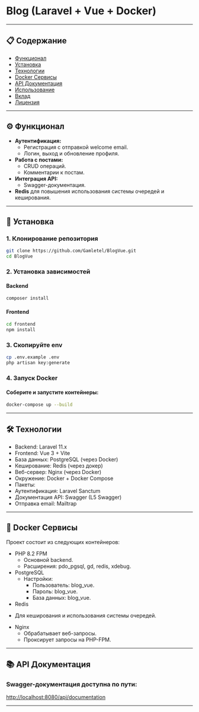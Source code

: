 # Blog (Laravel + Vue + Docker)


---

## 📋 Содержание

- [Функционал](#функционал)
- [Установка](#установка)
- [Технологии](#технологии)
- [Docker Сервисы](#docker-сервисы)
- [API Документация](#api-документация)
- [Использование](#использование)
- [Вклад](#вклад)
- [Лицензия](#лицензия)

---

## ⚙️ Функционал

- **Аутентификация:**
    - Регистрация с отправкой welcome email.
    - Логин, выход и обновление профиля.
- **Работа с постами:**
    - CRUD операций.
    - Комментарии к постам.
- **Интеграция API:**
    - Swagger-документация.
- **Redis** для повышения использования системы очередей и кеширования.
---

## 🚀 Установка

### 1. Клонирование репозитория

```bash
git clone https://github.com/Gamletel/BlogVue.git
cd BlogVue
```

### 2. Установка зависимостей
#### Backend
```bash
composer install
```

#### Frontend
```bash
cd frontend
npm install
```

### 3. Скопируйте env
```bash
cp .env.example .env
php artisan key:generate
```

### 4. Запуск Docker
#### Соберите и запустите контейнеры:
```bash
docker-compose up --build
```
---

## 🛠️ Технологии

- Backend: Laravel 11.x
- Frontend: Vue 3 + Vite
- База данных: PostgreSQL (через Docker)
- Кеширование: Redis (через докер)
- Веб-сервер: Nginx (через Docker)
- Окружение: Docker + Docker Compose
- Пакеты:
- Аутентификация: Laravel Sanctum
- Документация API: Swagger (L5 Swagger)
- Отправка email: Mailtrap

---

## 🐳 Docker Сервисы

Проект состоит из следующих контейнеров:
* PHP 8.2 FPM
  + Основной backend.
  + Расширения: pdo_pgsql, gd, redis, xdebug.
* PostgreSQL
    + Настройки:
      - Пользователь: blog_vue.
      - Пароль: blog_vue.
      - База данных: blog_vue.
*	Redis
  + Для кеширования и использования системы очередей. 
* Nginx
  + Обрабатывает веб-запросы.
  + Проксирует запросы на PHP-FPM.

---

## 📚 API Документация
### Swagger-документация доступна по пути:

[http://localhost:8080/api/documentation](http://localhost:8080/api/documentation)

---
